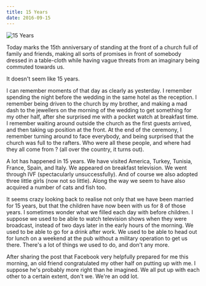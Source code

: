 ```yaml
---
title: 15 Years
date: 2016-09-15
---
```


![15 Years](https://source.unsplash.com/hopX_jpVtRM/1600x900)

Today marks the 15th anniversary of standing at the front of a church full of family and friends, making all sorts of promises in front of somebody dressed in a table-cloth while having vague threats from an imaginary being commuted towards us.

It doesn't seem like 15 years.

I can remember moments of that day as clearly as yesterday. I remember spending the night before the wedding in the same hotel as the reception. I remember being driven to the church by my brother, and making a mad dash to the jewellers on the morning of the wedding to get something for my other half, after she surprised me with a pocket watch at breakfast time. I remember waiting around outside the church as the first guests arrived, and then taking up position at the front. At the end of the ceremony, I remember turning around to face everybody, and being surprised that the church was full to the rafters. Who were all these people, and where had they all come from ? (all over the country, it turns out).

A lot has happened in 15 years. We have visited America, Turkey, Tunisia, France, Spain, and Italy. We appeared on breakfast television. We went through IVF (spectacularly unsuccessfully). And of course we also adopted three little girls (now not so little). Along the way we seem to have also acquired a number of cats and fish too.

It seems crazy looking back to realise not only that we have been married for 15 years, but that the children have now been with us for 8 of those years. I sometimes wonder what we filled each day with before children. I suppose we used to be able to watch television shows when they were broadcast, instead of two days later in the early hours of the morning. We used to be able to go for a drink after work. We used to be able to head out for lunch on a weekend at the pub without a military operation to get us there. There's a lot of things we used to do, and don't any more.

After sharing the post that Facebook very helpfully prepared for me this morning, an old friend congratulated my other half on putting up with me. I suppose he's probably more right than he imagined. We all put up with each other to a certain extent, don't we. We're an odd lot.
